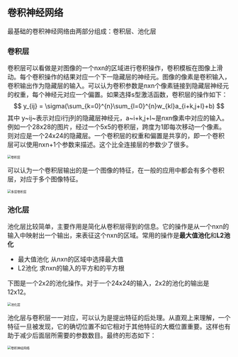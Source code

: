 ## 卷积神经网络

最基础的卷积神经网络由两部分组成：卷积层、池化层

### 卷积层

卷积层可以看做是对图像的一个nxn的区域进行卷积操作，卷积模板在图像上滑动。每个卷积操作的结果对应一个下一隐藏层的神经元。图像的像素是卷积输入，卷积输出作为隐藏层的输入。可以认为卷积参数是nxn个像素链接到隐藏层神经元的权重，每个神经元对应一个偏置。如果选择s型激活函数，卷积层的操作如下：
$$
y_{ij} = \sigma(\sum_{k=0}^{n}\sum_{l=0}^{n}w_{kl}a_{i+k,j+l}+b)
$$
其中 y~ij~表示对应i行j列的隐藏层神经元，a~i+k,j+l~是nxn像素中对应的输入。例如一个28x28的图片，经过一个5x5的卷积层，跨度为1即每次移动一个像素。则对应是一个24x24的隐藏层。一个卷积层的权重和偏置是共享的，即一个卷积层可以使用nxn+1个参数来描述。这个比全连接层的参数少了很多。

<img src="卷积神经网络.assets/卷积层.png" alt="卷积层" style="zoom:50%;" />

可以认为一个卷积层输出的是一个图像的特征，在一般的应用中都会有多个卷积层，对应于多个图像特征。

<img src="卷积神经网络.assets/多层卷积层.png" alt="多层卷积层" style="zoom:50%;" />

### 池化层
池化层比较简单，主要作用是简化从卷积层得到的信息。它的操作是从一个nxn的输入中映射出一个输出，来表征这个nxn的区域。常用的操作是**最大值池化**和**L2池化**
- 最大值池化
从nxn的区域中选择最大值
- L2池化
求nxn的输入的平方和的平方根  

下图是一个2x2的池化操作。对于一个24x24的输入，2x2的池化的输出是12x12。

<img src="卷积神经网络.assets/池化层.png" alt="池化层" style="zoom:50%;" />

池化层与卷积层一一对应，可以认为是提出特征的后处理。从直观上来理解，一个特征一旦被发现，它的确切位置不如它相对于其他特征的大概位置重要。这样也有助于减少后面层所需要的参数数目。最终的形态如下：

<img src="卷积神经网络.assets/卷积神经网络.png" alt="卷积神经网络" style="zoom:50%;" />

